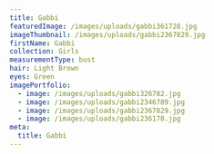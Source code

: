 ```yaml
---
title: Gabbi
featuredImage: /images/uploads/gabbi361728.jpg
imageThumbnail: /images/uploads/gabbi2367829.jpg
firstName: Gabbi
collection: Girls
measurementType: bust
hair: Light Brown
eyes: Green
imagePortfolio:
  - image: /images/uploads/gabbi326782.jpg
  - image: /images/uploads/gabbi2346789.jpg
  - image: /images/uploads/gabbi2367829.jpg
  - image: /images/uploads/gabbi236178.jpg
meta:
  title: Gabbi
---
```



